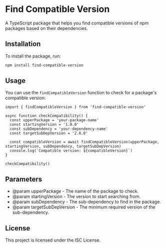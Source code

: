 # Find Compatible Version

A TypeScript package that helps you find compatible versions of npm packages based on their dependencies.

## Installation

To install the package, run:

```bash
npm install find-compatible-version
```

## Usage

You can use the `findCompatibleVersion` function to check for a package's compatible version:

```tsx
import { findCompatibleVersion } from 'find-compatible-version'

async function checkCompatibility() {
  const upperPackage = 'your-package-name'
  const startingVersion = '1.0.0'
  const subDependency = 'your-dependency-name'
  const targetSubDepVersion = '2.0.0'

  const compatibleVersion = await findCompatibleVersion(upperPackage, startingVersion, subDependency, targetSubDepVersion)
  console.log(`Compatible version: ${compatibleVersion}`)
}

checkCompatibility()
```

## Parameters

* @param upperPackage - The name of the package to check.
* @param startingVersion - The version to start searching from.
* @param subDependency - The sub-dependency to find in the package.
* @param targetSubDepVersion - The minimum required version of the sub-dependency.

## License

This project is licensed under the ISC License.
